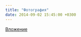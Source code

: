 ```yaml
---
title: "Фотография"
date: 2014-09-02 15:45:00 +0300
---
```



[Вложение](/assets/vk_photos/4/TyE-FE-HJLw.jpg)
